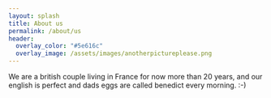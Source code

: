 ```yaml
---
layout: splash
title: About us
permalink: /about/us
header:
  overlay_color: "#5e616c"
  overlay_image: /assets/images/anotherpictureplease.png
---
```


We are a british couple living in France for now more than 20 years, and our english is perfect and dads eggs are called benedict every morning. :-) 